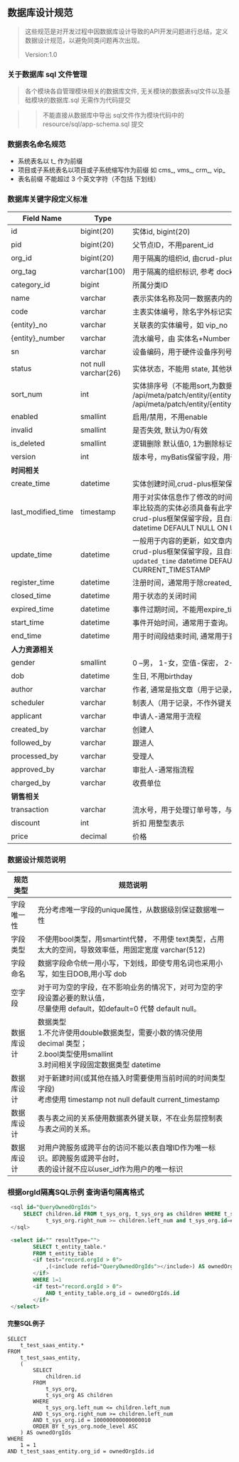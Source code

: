 ## 数据库设计规范

>  这些规范是对开发过程中因数据库设计导致的API开发问题进行总结，定义数据设计规范，以避免同类问题再次出现。
>
> Version:1.0

### 关于数据库 sql 文件管理
> 各个模块各自管理模块相关的数据库文件, 无关模块的数据表sql文件以及基础模块的数据库.sql 无需作为代码提交

> > 不能直接从数据库中导出 sql文件作为模块代码中的 resource/sql/app-schema.sql 提交

### 数据表名命名规范
- 系统表名以 t_ 作为前缀
- 项目或子系统表名以项目或子系统缩写作为前缀 如  cms_, vms_, crm_, vip_
- 表名前缀 不能超过 3 个英文字符（不包括 下划线）

### 数据库关键字段定义标准

| **Field Name**     | **Type**    | **Description**                                              |      |
| ------------------ | ----------- | ------------------------------------------------------------ | ---- |
| id                 | bigint(20)  | 实体id, bigint(20)                                           |      |
| pid                | bigint(20)  | 父节点ID，不用parent_id                                      |      |
| org_id             | bigint(20)  | 用于隔离的组织id, 由crud-plus维护                              |      |
| org_tag            | varchar(100)| 用于隔离的组织标识, 参考 docker而定                             |      |
| category_id        | bigint      | 所属分类ID                                                   |      |
| name               | varchar      | 表示实体名称及同一数据表内的其他相关字段                     |      |
| code               | varchar      | 主表实体编号，除名字外标记实体唯一属性，设备id用 sn          |      |
| {entity}_no        | varchar      | 关联表的实体编号，如 vip_no                                  |      |
| {entity}_number    | varchar      | 流水编号，由 实体名+Number 组成， 如 order_number            |      |
| sn                 | varchar      | 设备编码，用于硬件设备序列号                                 |      |
| status             | not null <br> varchar(26) | 实体状态，不能用 state, 其他状态用 stat                      |      |
| sort_num           | int         | 实体排序号（不能用sort,为数据库保留字段）,meta 字段开发保留字段<br>   /api/meta/patch/entity/{entity}/action/moveup/row/{id}/row/{nextId} <br>  /api/meta/patch/entity/{entity}/action/movedown/row/{id}/row/{nextId} |      |
| enabled            | smallint    | 启用/禁用，不用enable                                        |      |
| invalid            | smallint    | 是否失效, 默认为0/有效                                       |      |
| is_deleted         | smallint    | 逻辑删除 默认值0, 1为删除标记                                |      |
| version            | int         | 版本号，myBatis保留字段，用于多用户同时更新锁定              |      |
| **时间相关**       |             |                                                              |      |
| create_time       | datetime    | 实体创建时间,crud-plus框架保留字段**,**自动忽略更新          |      |
| last_modified_time | timestamp   | 用于对实体信息作了修改的时间，通常用于跟踪实体的修改时间，对修改频率比较高的实体必须具备有此字段。<br> crud-plus框架保留字段，且自动刷新修改时间   `last_modified_time`   datetime DEFAULT NULL ON UPDATE CURRENT_TIMESTAMP |      |
| update_time       | datetime    | 一般用于内容的更新，如文章内容,实体备注等。<br> crud-plus框架保留字段，且自动刷新修改时间 <br> `updated_time` datetime DEFAULT NULL ON UPDATE CURRENT_TIMESTAMP |      |
| register_time      | datetime    | 注册时间，通常用于除created_time之外的注册事件进行记录。     |      |
| closed_time        | datetime    | 用于状态的关闭时间                                           |      |
| expired_time       | datetime    | 事件过期时间，不能用expire_time,   end_time                  |      |
| start_time         | datetime    | 事件开始时间，通常用于查询。不能用begin_time                 |      |
| end_time           | datetime    | 用于时间段结束时间, 通常用于查询                             |      |
| **人力资源相关**   |             |                                                              |      |
| gender             | smallint    | 0 –男， 1-女，空值-保密， 2-保密 |      |
| dob                | datetime    | 生日, 不用birthday                                           |      |
| author             | varchar      | 作者, 通常是指文章（用于记录，不作外键关链），               |      |
| scheduler          | varchar      | 制表人（用于记录，不作外键关链）                             |      |
| applicant          | varchar      | 申请人-通常用于流程                                          |      |
| created_by         | varchar      | 创建人                                                       |      |
| followed_by        | varchar      | 跟进人                                                       |      |
| processed_by       | varchar      | 受理人                                                       |      |
| approved_by        | varchar      | 审批人-通常指流程                                            |      |
| charged_by         | varchar      | 收费单位                                                     |      |
| **销售相关**       |             |                                                              |      |
| transaction        | varchar      | 流水号，用于处理订单号等，与时间序列有关                     |      |
| discount           | int         | 折扣 用整型表示                                              |      |
| price              | decimal  | 价格                                                         |      |

### 数据设计规范说明
|  规范类型            | 规范说明      |
| ---------------- | ------------------------------------------------------------ |
| 字段唯一性       | 充分考虑唯一字段的unique属性，从数据级别保证数据唯一性                  |
| 字段类型         |  不使用bool类型，用smartint代替， 不用使 text类型，占用太大的空间，导致效率低，用固定宽度 varchar(512) |
| 字段命名         | 数据字段命令统一用小写，下划线，即使专用名词也采用小写，如生日DOB,用小写 dob |
| 空字段          | 对于可为空的字段，在不影响业务的情况下，对可为空的字段设置必要的默认值，<br> 尽量使用 default，如default=0 代替 default null。 |
| 数据库设计       | 数据类型 <br> 1.不允许使用double数据类型，需要小数的情况使用decimal 类型；<br> 2.bool类型使用smallint <br> 3.时间相关字段固定数据类型 datetime |
| 数据库设计       | 对于新建时间(或其他在插入时需要使用当前时间的时间类型字段) <br> 考虑使用 timestamp not null default current_timestamp |
| 数据库设计       | 表与表之间的关系使用数据表外键关联，不在业务层控制表与表之间的关系。 |
| 数据库设计       | 对用户跨服务或跨平台的访问不能以表自增ID作为唯一标识。即跨服务或跨平台时，<br> 表的设计就不应以user_id作为用户的唯一标识 |


### 根据orgId隔离SQL示例 查询语句隔离格式
```sql
 <sql id="QueryOwnedOrgIds">
     SELECT children.id FROM t_sys_org, t_sys_org as children WHERE t_sys_org.left_num &lt;= children.left_num AND
            t_sys_org.right_num >= children.left_num and t_sys_org.id=#{record.orgId} order by t_sys_org.node_level ASC
 </sql>

 <select id="" resultType="">
        SELECT t_entity_table.*
        FROM t_entity_table
        <if test="record.orgId > 0">
            ,(<include refid="QueryOwnedOrgIds"></include>) AS ownedOrgIds
        </if>
        WHERE 1=1
        <if test="record.orgId > 0">
            AND t_entity_table.org_id = ownedOrgIds.id
        </if>
 </select>
```

#### 完整SQL例子
```
SELECT
	t_test_saas_entity.*
FROM
	t_test_saas_entity,
	(
		SELECT
			children.id
		FROM
			t_sys_org,
			t_sys_org AS children
		WHERE
			t_sys_org.left_num <= children.left_num
		AND t_sys_org.right_num >= children.left_num
		AND t_sys_org.id = 100000000000000010
		ORDER BY t_sys_org.node_level ASC
	) AS ownedOrgIds
WHERE
	1 = 1
AND t_test_saas_entity.org_id = ownedOrgIds.id
```

